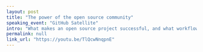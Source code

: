 ```yaml
---
layout: post
title: "The power of the open source community"
speaking_event: "GitHub Satellite"
intro: "What makes an open source project successful, and what workflow tools we’ve been building to help communities becoming welcoming places."
permalink: null
link_url: "https://youtu.be/TlQcwNnqpnE"
---
```


